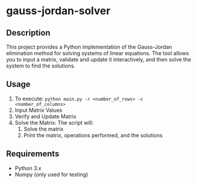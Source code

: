 # gauss-jordan-solver
## Description
This project provides a Python implementation of the Gauss-Jordan elimination method for solving systems of linear equations. 
The tool allows you to input a matrix, validate and update it interactively, and then solve the system to find the solutions.

## Usage
1. To execute:
     ``` python main.py -r <number_of_rows> -c <number_of_columns> ```
2. Input Matrix Values
3. Verify and Update Matrix
4. Solve the Matrix:
  The script will:
    1. Solve the matrix
    2. Print the matrix, operations performed, and the solutions
  
## Requirements
+ Python 3.x
+ Numpy (only used for testing)
